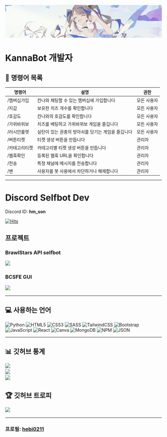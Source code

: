 ![KannaBot Banner](https://github.com/hebi0211/hebi0211/blob/main/kanna/main.jpeg?raw=true)

# KannaBot 개발자

## 🔧 명령어 목록
| 명령어 | 설명 | 권한 |
|--------|------|------|
| /멤버십가입 | 칸나와 채팅할 수 있는 멤버십에 가입합니다 | 모든 사용자 |
| /지갑 | 보유한 치즈 개수를 확인합니다 | 모든 사용자 |
| /호감도 | 칸나와의 호감도를 확인합니다 | 모든 사용자 |
| /가위바위보 | 치즈를 베팅하고 가위바위보 게임을 즐깁니다 | 모든 사용자 |
| /러시안룰렛 | 실탄이 있는 권총의 방아쇠를 당기는 게임을 즐깁니다 | 모든 사용자 |
| /버튼티켓 | 티켓 생성 버튼을 만듭니다 | 관리자 |
| /카테고리티켓 | 카테고리별 티켓 생성 버튼을 만듭니다 | 관리자 |
| /웹훅확인 | 등록된 웹훅 URL을 확인합니다 | 관리자 |
| /전송 | 특정 채널에 메시지를 전송합니다 | 관리자 |
| /밴 | 사용자를 봇 사용에서 차단하거나 해제합니다 | 관리자 |

---

# Discord Selfbot Dev
Discord ID: **hm_son**

[![Hits](https://hits.seeyoufarm.com/api/count/incr/badge.svg?url=https%3A%2F%2Fgithub.com%2Fhebi0211%2Fhit-counter&count_bg=%2355555555&title_bg=%23555555&icon=github.svg&icon_color=%23E7E7E7&title=hits&edge_flat=false)](https://hits.seeyoufarm.com)

## 프로젝트
### BrawlStars API selfbot
<a href="https://github.com/hebi0211/discord_selfbot"><img src="https://img.shields.io/badge/GitHub-181717?style=for-the-badge&logo=GitHub&logoColor=white"/></a>

### BCSFE GUI
<a href="https://discord.com/invite/pulservice/"><img src="https://img.shields.io/badge/Discord-5865F2?style=for-the-badge&logo=Discord&logoColor=white"/></a>

---

## 💻 사용하는 언어
![Python](https://img.shields.io/badge/Python-3776AB?style=for-the-badge&logo=Python&logoColor=white) ![HTML5](https://img.shields.io/badge/html5-%23E34F26.svg?style=for-the-badge&logo=html5&logoColor=white) ![CSS3](https://img.shields.io/badge/css3-%231572B6.svg?style=for-the-badge&logo=css3&logoColor=white)  ![SASS](https://img.shields.io/badge/SASS-hotpink.svg?style=for-the-badge&logo=SASS&logoColor=white) ![TailwindCSS](https://img.shields.io/badge/tailwindcss-%2338B2AC.svg?style=for-the-badge&logo=tailwind-css&logoColor=white) ![Bootstrap](https://img.shields.io/badge/bootstrap-%23563D7C.svg?style=for-the-badge&logo=bootstrap&logoColor=white) ![JavaScript](https://img.shields.io/badge/javascript-%23323330.svg?style=for-the-badge&logo=javascript&logoColor=%23F7DF1E) ![React](https://img.shields.io/badge/react-%2320232a.svg?style=for-the-badge&logo=react&logoColor=%2361DAFB) ![Canva](https://img.shields.io/badge/Canva-%2300C4CC.svg?style=for-the-badge&logo=Canva&logoColor=white) 
![MongoDB](https://img.shields.io/badge/MongoDB-%234ea94b.svg?style=for-the-badge&logo=mongodb&logoColor=white)
![NPM](https://img.shields.io/badge/NPM-%23CB3837.svg?style=for-the-badge&logo=npm&logoColor=white) ![JSON](https://img.shields.io/badge/json-000000?style=for-the-badge&logo=json&logoColor=white)

---

## 📊 깃허브 통계
![](https://github-readme-stats.vercel.app/api?username=hebi0211&theme=dark&hide_border=false&include_all_commits=false&count_private=false)<br/>
![](https://github-readme-streak-stats.herokuapp.com/?user=hebi0211&theme=dark&hide_border=false)<br/>
![](https://github-readme-stats.vercel.app/api/top-langs/?username=hebi0211&theme=dark&hide_border=false&include_all_commits=false&count_private=false&layout=compact)

## 🏆 깃허브 트로피
![](https://github-profile-trophy.vercel.app/?username=hebi0211&theme=onedark&no-frame=true&no-bg=false&margin-w=4)

---

### 프로필: [hebi0211](https://github.com/hebi0211)
